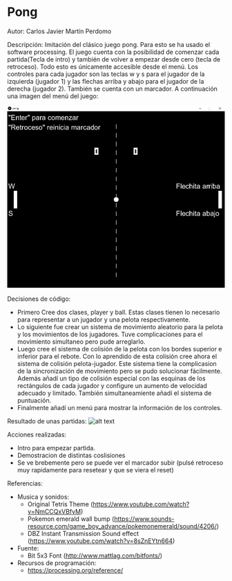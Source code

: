 # Pong

Autor: Carlos Javier Martín Perdomo

Descripción: Imitación del clásico juego pong. Para esto se ha usado el software processing. El juego cuenta con la posibilidad de comenzar cada partida(Tecla de intro) y también de volver a empezar desde cero (tecla de retroceso). Todo esto es únicamente accesible desde el menú. Los controles para cada jugador son las teclas w y s  para el jugador de la izquierda (jugador 1) y las flechas arriba y abajo para el jugador de la derecha (jugador 2). También se cuenta con un marcador. A continuación una imagen del menú del juego:

![alt text](https://github.com/CarlosJavierMartin/Pong/blob/master/image.png?raw=true)



Decisiones de código:
- Primero Cree dos clases, player y ball. Estas clases tienen lo necesario para representar a un jugador y una pelota respectivamente. 
- Lo siguiente fue crear un sistema de movimiento aleatorio para la pelota y los movimientos de los jugadores. Tuve complicaciones para el movimiento simultaneo pero pude arreglarlo.
- Luego cree el sistema de colisión de la pelota con los bordes superior e inferior para el rebote. Con lo aprendido de esta colisión cree ahora el sistema de colisión pelota-jugador. Este sistema tiene la complicasion de la sincronización de movimiento pero se pudo solucionar fácilmente. Además añadí un tipo de colisión especial con las esquinas de los rectángulos de cada jugador y configure un aumento de velocidad adecuado y limitado. También simultaneamiente añadí el sistema de puntuación.
- Finalmente añadí un menú para mostrar la información de los controles.

Resultado de unas partidas:
![alt text](https://github.com/CarlosJavierMartin/Pong/blob/master/pong.gif?raw=true)

Acciones realizadas:
- Intro para empezar partida.
- Demostracion de distintas coslisiones
- Se ve brebemente pero se puede ver el marcador subir (pulsé retroceso muy rapidamente para resetear y que se viera el reset)

Referencias:
- Musica y sonidos:
  - Original Tetris Theme (https://www.youtube.com/watch?v=NmCCQxVBfyM)
  - Pokemon emerald wall bump (https://www.sounds-resource.com/game_boy_advance/pokemonemerald/sound/4206/)
  - DBZ Instant Transmission Sound effect (https://www.youtube.com/watch?v=8sZnEYtn664)
- Fuente:
  - Bit 5x3 Font (http://www.mattlag.com/bitfonts/)
- Recursos de programación:
  - https://processing.org/reference/
